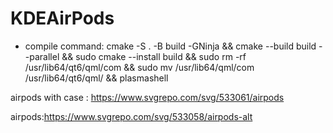 # KDEAirPods

- compile command: cmake -S . -B build -GNinja && cmake --build build --parallel && sudo cmake --install build && sudo rm -rf /usr/lib64/qt6/qml/com && sudo mv /usr/lib64/qml/com /usr/lib64/qt6/qml/ && plasmashell

airpods with case : https://www.svgrepo.com/svg/533061/airpods

airpods:https://www.svgrepo.com/svg/533058/airpods-alt